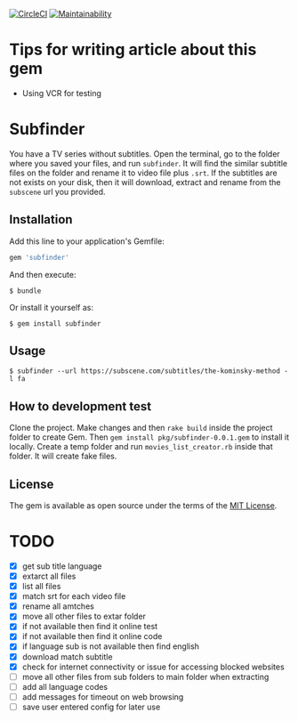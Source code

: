 [![CircleCI](https://circleci.com/gh/sizief/subfinder.svg?style=svg)](https://circleci.com/gh/sizief/subfinder) [![Maintainability](https://api.codeclimate.com/v1/badges/847c36c4319bef81de03/maintainability)](https://codeclimate.com/github/sizief/subfinder/maintainability)

# Tips for writing article about this gem
- Using VCR for testing 



# Subfinder
You have a TV series without subtitles. Open the terminal, go to the folder where you saved your files, and run `subfinder`. It will find the similar subtitle files on the folder and rename it to video file plus `.srt`. If the subtitles are not exists on your disk, then it will download, extract and rename from the `subscene` url you provided. 
## Installation

Add this line to your application's Gemfile:

```ruby
gem 'subfinder'
```

And then execute:

    $ bundle

Or install it yourself as:

    $ gem install subfinder

## Usage

`$ subfinder --url https://subscene.com/subtitles/the-kominsky-method -l fa`  

## How to development test

Clone the project. Make changes and then `rake build` inside the project folder to create Gem.
Then `gem install pkg/subfinder-0.0.1.gem` to install it locally. 
Create a temp folder and run `movies_list_creator.rb` inside that folder. It will create fake files.


## License

The gem is available as open source under the terms of the [MIT License](https://opensource.org/licenses/MIT).


# TODO
- [x] get sub title language 
- [x] extarct all files
- [x] list all files
- [x] match srt for each video file
- [x] rename all amtches
- [x] move all other files to extar folder
- [x] if not available then find it online test
- [x] if not available then find it online code
- [x] if language sub is not available then find english
- [x] download match subtitle
- [x] check for internet connectivity or issue for accessing blocked websites
- [ ] move all other files from sub folders to main folder when extracting
- [ ] add all language codes
- [ ] add messages for timeout on web browsing
- [ ] save user entered config for later use
